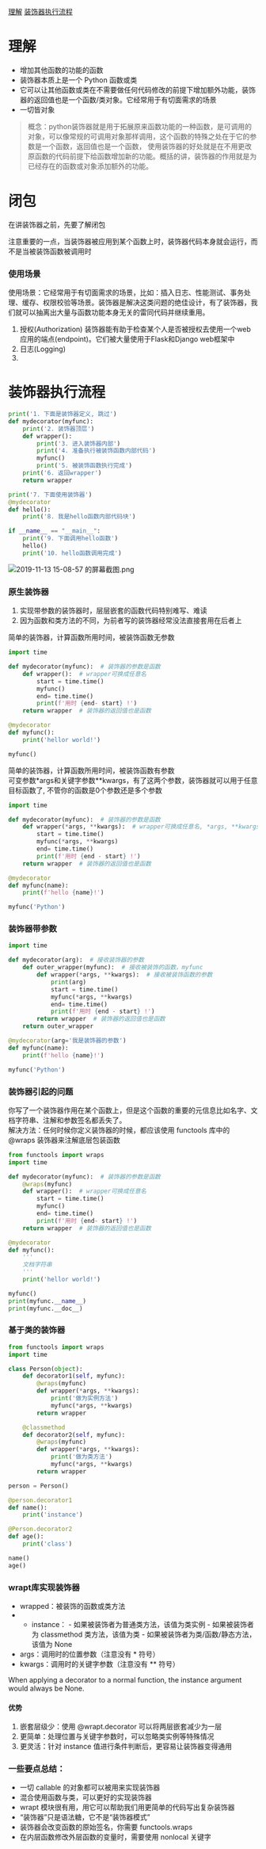[理解](#理解)
[装饰器执行流程](#装饰器执行流程)

# 理解
- 增加其他函数的功能的函数
- 装饰器本质上是一个 Python 函数或类
- 它可以让其他函数或类在不需要做任何代码修改的前提下增加额外功能，装饰器的返回值也是一个函数/类对象。它经常用于有切面需求的场景
- 一切皆对象
> 概念：python装饰器就是用于拓展原来函数功能的一种函数，是可调用的对象，可以像常规的可调用对象那样调用，这个函数的特殊之处在于它的参数是一个函数，返回值也是一个函数，
> 使用装饰器的好处就是在不用更改原函数的代码前提下给函数增加新的功能。概括的讲，装饰器的作用就是为已经存在的函数或对象添加额外的功能。

# 闭包
在讲装饰器之前，先要了解闭包


注意重要的一点，当装饰器被应用到某个函数上时，装饰器代码本身就会运行，而不是当被装饰函数被调用时
### 使用场景
使用场景：它经常用于有切面需求的场景，比如：插入日志、性能测试、事务处理、缓存、权限校验等场景。装饰器是解决这类问题的绝佳设计，有了装饰器，我们就可以抽离出大量与函数功能本身无关的雷同代码并继续重用。
1. 授权(Authorization)
    装饰器能有助于检查某个人是否被授权去使用一个web应用的端点(endpoint)。它们被大量使用于Flask和Django web框架中
2. 日志(Logging)
3. 

# 装饰器执行流程
```python
print('1. 下面是装饰器定义, 跳过')
def mydecorator(myfunc):
    print('2. 装饰器顶层')
    def wrapper():
        print('3. 进入装饰器内部')
        print('4. 准备执行被装饰函数内部代码')
        myfunc()
        print('5. 被装饰函数执行完成')
    print('6. 返回wrapper')
    return wrapper

print('7. 下面使用装饰器')
@mydecorator
def hello():
    print('8. 我是hello函数内部代码块')

if __name__ == "__main__":
    print('9. 下面调用hello函数')
    hello()
    print('10. hello函数调用完成')
```
![2019-11-13 15-08-57 的屏幕截图.png](https://i.loli.net/2019/11/13/WqkV1Yy6DJu4irT.png)
### 原生装饰器
1. 实现带参数的装饰器时，层层嵌套的函数代码特别难写、难读
2. 因为函数和类方法的不同，为前者写的装饰器经常没法直接套用在后者上  

简单的装饰器，计算函数所用时间，被装饰函数无参数

```python
import time

def mydecorator(myfunc):  # 装饰器的参数是函数
    def wrapper():  # wrapper可换成任意名
        start = time.time()
        myfunc()
        end= time.time()
        print(f'用时 {end- start} !')
    return wrapper  # 装饰器的返回值也是函数

@mydecorator
def myfunc():
    print('hellor world!')

myfunc()
```

简单的装饰器，计算函数所用时间，被装饰函数有参数  
可变参数*args和关键字参数**kwargs，有了这两个参数，装饰器就可以用于任意目标函数了, 不管你的函数是0个参数还是多个参数

```python
import time

def mydecorator(myfunc):  # 装饰器的参数是函数
    def wrapper(*args, **kwargs):  # wrapper可换成任意名, *args, **kwargs必须写
        start = time.time()
        myfunc(*args, **kwargs)
        end= time.time()
        print(f'用时 {end - start} !')
    return wrapper  # 装饰器的返回值也是函数

@mydecorator
def myfunc(name):
    print(f'hello {name}!')

myfunc('Python')
```

### 装饰器带参数
```python
import time

def mydecorator(arg):  # 接收装饰器的参数
    def outer_wrapper(myfunc):  # 接收被装饰的函数，myfunc
        def wrapper(*args, **kwargs):  # 接收被装饰函数的参数
            print(arg)
            start = time.time()
            myfunc(*args, **kwargs)
            end= time.time()
            print(f'用时 {end - start} !')
        return wrapper  # 装饰器的返回值也是函数
    return outer_wrapper

@mydecorator(arg='我是装饰器的参数')
def myfunc(name):
    print(f'hello {name}!')

myfunc('Python')
```

### 装饰器引起的问题
你写了一个装饰器作用在某个函数上，但是这个函数的重要的元信息比如名字、文档字符串、注解和参数签名都丢失了。  
解决方法：任何时候你定义装饰器的时候，都应该使用 functools 库中的 @wraps 装饰器来注解底层包装函数
```python
from functools import wraps
import time

def mydecorator(myfunc):  # 装饰器的参数是函数
    @wraps(myfunc)
    def wrapper():  # wrapper可换成任意名
        start = time.time()
        myfunc()
        end= time.time()
        print(f'用时 {end- start} !')
    return wrapper  # 装饰器的返回值也是函数

@mydecorator
def myfunc():
    '''
    文档字符串
    '''
    print('hellor world!')

myfunc()
print(myfunc.__name__)
print(myfunc.__doc__)
```


### 基于类的装饰器
```python
from functools import wraps
import time

class Person(object):
    def decorator1(self, myfunc):
        @wraps(myfunc)
        def wrapper(*args, **kwargs):
            print('做为实例方法')
            myfunc(*args, **kwargs)
        return wrapper

    @classmethod
    def decorator2(self, myfunc):
        @wraps(myfunc)
        def wrapper(*args, **kwargs):
            print('做为类方法')
            myfunc(*args, **kwargs)
        return wrapper

person = Person()

@person.decorator1
def name():
    print('instance')

@Person.decorator2
def age():
    print('class')

name()
age()
```

### wrapt库实现装饰器
- wrapped：被装饰的函数或类方法
- - instance：
        - 如果被装饰者为普通类方法，该值为类实例
        - 如果被装饰者为 classmethod 类方法，该值为类
        - 如果被装饰者为类/函数/静态方法，该值为 None
- args：调用时的位置参数（注意没有 * 符号）
- kwargs：调用时的关键字参数（注意没有 ** 符号）

When applying a decorator to a normal function, the instance argument would always be None.

#### 优势
1. 嵌套层级少：使用 @wrapt.decorator 可以将两层嵌套减少为一层
2. 更简单：处理位置与关键字参数时，可以忽略类实例等特殊情况
3. 更灵活：针对 instance 值进行条件判断后，更容易让装饰器变得通用

### 一些要点总结：

- 一切 callable 的对象都可以被用来实现装饰器
- 混合使用函数与类，可以更好的实现装饰器
- wrapt 模块很有用，用它可以帮助我们用更简单的代码写出复杂装饰器
- “装饰器”只是语法糖，它不是“装饰器模式”
- 装饰器会改变函数的原始签名，你需要 functools.wraps
- 在内层函数修改外层函数的变量时，需要使用 nonlocal 关键字
